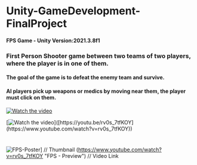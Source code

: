 # Unity-GameDevelopment-FinalProject
#### FPS Game - Unity Version:2021.3.8f1
### First Person Shooter game between two teams of two players, where the player is in one of them.
#### The goal of the game is to defeat the enemy team and survive.
#### AI players pick up weapons or medics by moving near them, the player must click on them.

	

[![Watch the video](https://img.youtube.com/vi/rv0s_7tfKOY/maxresdefault.jpg)](https://youtu.be/rv0s_7tfKOY)

[![Watch the video]([https://i.imgur.com/vKb2F1B.png](https://user-images.githubusercontent.com/75164307/194331722-33401959-521a-4be4-bb79-284d3d6fb3df.jpg))]([https://youtu.be/rv0s_7tfKOY](https://www.youtube.com/watch?v=rv0s_7tfKOY))
#
![FPS-Poster](https://user-images.githubusercontent.com/75164307/194331722-33401959-521a-4be4-bb79-284d3d6fb3df.jpg)] // Thumbnail
(https://www.youtube.com/watch?v=rv0s_7tfKOY "FPS - Preview")    // Video Link
